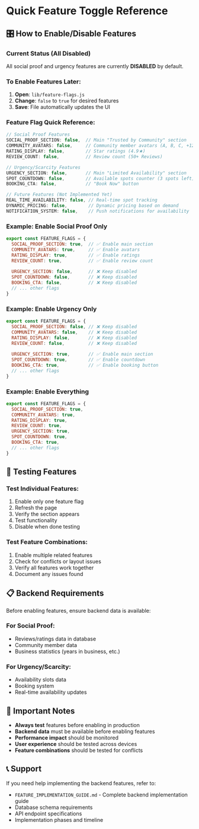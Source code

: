 # Quick Feature Toggle Reference

## 🎛️ How to Enable/Disable Features

### Current Status (All Disabled)
All social proof and urgency features are currently **DISABLED** by default.

### To Enable Features Later:

1. **Open**: `lib/feature-flags.js`
2. **Change**: `false` to `true` for desired features
3. **Save**: File automatically updates the UI

### Feature Flag Quick Reference:

```javascript
// Social Proof Features
SOCIAL_PROOF_SECTION: false,  // Main "Trusted by Community" section
COMMUNITY_AVATARS: false,     // Community member avatars (A, B, C, +12)
RATING_DISPLAY: false,        // Star ratings (4.9★)
REVIEW_COUNT: false,          // Review count (50+ Reviews)

// Urgency/Scarcity Features  
URGENCY_SECTION: false,       // Main "Limited Availability" section
SPOT_COUNTDOWN: false,        // Available spots counter (3 spots left)
BOOKING_CTA: false,           // "Book Now" button

// Future Features (Not Implemented Yet)
REAL_TIME_AVAILABILITY: false, // Real-time spot tracking
DYNAMIC_PRICING: false,        // Dynamic pricing based on demand
NOTIFICATION_SYSTEM: false,    // Push notifications for availability
```

### Example: Enable Social Proof Only
```javascript
export const FEATURE_FLAGS = {
  SOCIAL_PROOF_SECTION: true,  // ✅ Enable main section
  COMMUNITY_AVATARS: true,     // ✅ Enable avatars
  RATING_DISPLAY: true,        // ✅ Enable ratings
  REVIEW_COUNT: true,          // ✅ Enable review count
  
  URGENCY_SECTION: false,      // ❌ Keep disabled
  SPOT_COUNTDOWN: false,       // ❌ Keep disabled
  BOOKING_CTA: false,          // ❌ Keep disabled
  // ... other flags
}
```

### Example: Enable Urgency Only
```javascript
export const FEATURE_FLAGS = {
  SOCIAL_PROOF_SECTION: false, // ❌ Keep disabled
  COMMUNITY_AVATARS: false,    // ❌ Keep disabled
  RATING_DISPLAY: false,       // ❌ Keep disabled
  REVIEW_COUNT: false,         // ❌ Keep disabled
  
  URGENCY_SECTION: true,       // ✅ Enable main section
  SPOT_COUNTDOWN: true,        // ✅ Enable countdown
  BOOKING_CTA: true,           // ✅ Enable booking button
  // ... other flags
}
```

### Example: Enable Everything
```javascript
export const FEATURE_FLAGS = {
  SOCIAL_PROOF_SECTION: true,
  COMMUNITY_AVATARS: true,
  RATING_DISPLAY: true,
  REVIEW_COUNT: true,
  URGENCY_SECTION: true,
  SPOT_COUNTDOWN: true,
  BOOKING_CTA: true,
  // ... other flags
}
```

## 🔄 Testing Features

### Test Individual Features:
1. Enable only one feature flag
2. Refresh the page
3. Verify the section appears
4. Test functionality
5. Disable when done testing

### Test Feature Combinations:
1. Enable multiple related features
2. Check for conflicts or layout issues
3. Verify all features work together
4. Document any issues found

## 📋 Backend Requirements

Before enabling features, ensure backend data is available:

### For Social Proof:
- Reviews/ratings data in database
- Community member data
- Business statistics (years in business, etc.)

### For Urgency/Scarcity:
- Availability slots data
- Booking system
- Real-time availability updates

## 🚨 Important Notes

- **Always test** features before enabling in production
- **Backend data** must be available before enabling features
- **Performance impact** should be monitored
- **User experience** should be tested across devices
- **Feature combinations** should be tested for conflicts

## 📞 Support

If you need help implementing the backend features, refer to:
- `FEATURE_IMPLEMENTATION_GUIDE.md` - Complete backend implementation guide
- Database schema requirements
- API endpoint specifications
- Implementation phases and timeline
